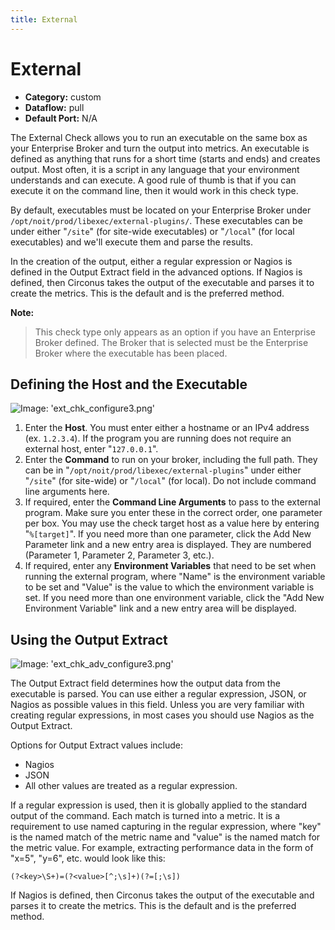 ```yaml
---
title: External
---
```


# External

 * **Category:** custom
 * **Dataflow:** pull
 * **Default Port:** N/A

The External Check allows you to run an executable on the same box as your Enterprise Broker and turn the output into metrics.  An executable is defined as anything that runs for a short time (starts and ends) and creates output. Most often, it is a script in any language that your environment understands and can execute.  A good rule of thumb is that if you can execute it on the command line, then it would work in this check type.

By default, executables must be located on your Enterprise Broker under `/opt/noit/prod/libexec/external-plugins/`. These executables can be under either "`/site`" (for site-wide executables) or "`/local`" (for local executables) and we'll execute them and parse the results.

In the creation of the output, either a regular expression or Nagios is defined in the Output Extract field in the advanced options. If Nagios is defined, then Circonus takes the output of the executable and parses it to create the metrics.  This is the default and is the preferred method.

**Note:**
> This check type only appears as an option if you have an Enterprise Broker defined.
> The Broker that is selected must be the Enterprise Broker where the executable has been placed.

## Defining the Host and the Executable

![Image: 'ext_chk_configure3.png'](/images/circonus/ext_chk_configure3.png)

 1. Enter the **Host**. You must enter either a hostname or an IPv4 address (ex. `1.2.3.4`). If the program you are running does not require an external host, enter "`127.0.0.1`".
 1. Enter the **Command** to run on your broker, including the full path.  They can be in "`/opt/noit/prod/libexec/external-plugins`" under either "`/site`" (for site-wide) or "`/local`" (for local).  Do not include command line arguments here.
 1. If required, enter the **Command Line Arguments** to pass to the external program. Make sure you enter these in the correct order, one parameter per box. You may use the check target host as a value here by entering "`%[target]`". If you need more than one parameter, click the Add New Parameter link and a new entry area is displayed.  They are numbered (Parameter 1, Parameter 2, Parameter 3, etc.).
 1. If required, enter any **Environment Variables** that need to be set when running the external program, where "Name" is the environment variable to be set and "Value" is the value to which the environment variable is set. If you need more than one environment variable, click the "Add New Environment Variable" link and a new entry area will be displayed.

## Using the Output Extract

![Image: 'ext_chk_adv_configure3.png'](/images/circonus/ext_chk_adv_configure3.png)

The Output Extract field determines how the output data from the executable is parsed. You can use either a regular expression, JSON, or Nagios as possible values in this field. Unless you are very familiar with creating regular expressions, in most cases you should use Nagios as the Output Extract.

Options for Output Extract values include:
 * Nagios
 * JSON
 * All other values are treated as a regular expression.

If a regular expression is used, then it is globally applied to the standard output of the command.  Each match is turned into a metric.  It is a requirement to use named capturing in the regular expression, where "key" is the named match of the metric name and "value" is the named match for the metric value. For example, extracting performance data in the form of "x=5", "y=6", etc. would look like this:
```
(?<key>\S+)=(?<value>[^;\s]+)(?=[;\s])
```

If Nagios is defined, then Circonus takes the output of the executable and parses it to create the metrics.  This is the default and is the preferred method.

